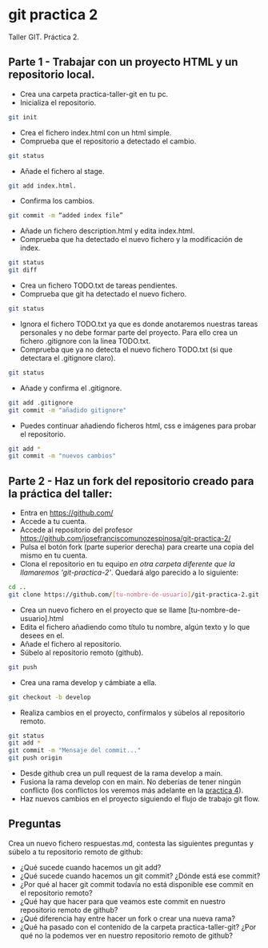 # git practica 2
Taller GIT. Práctica 2.


## Parte 1 - Trabajar con un proyecto HTML y un repositorio local.
- Crea una carpeta practica-taller-git en tu pc.
- Inicializa el repositorio. 
 ```bash
 git init
 ```
- Crea el fichero index.html con un html simple.
- Comprueba que el repositorio a detectado el cambio. 
```bash
git status
```
- Añade el fichero al stage. 
```bash
git add index.html.
```
- Confirma los cambios. 
```bash
git commit -m “added index file”
```
- Añade un fichero description.html y edita index.html.
- Comprueba que ha detectado el nuevo fichero y la modificación de index.
```bash
git status
git diff
```
- Crea un fichero TODO.txt de tareas pendientes.
- Comprueba que git ha detectado el nuevo fichero. 
```bash
git status
```
- Ignora el fichero TODO.txt ya que es donde anotaremos nuestras tareas personales y no debe formar parte del proyecto. Para ello crea un fichero .gitignore con la linea TODO.txt.
- Comprueba que ya no detecta el nuevo fichero TODO.txt (si que detectara el .gitignore claro). 
```bash
git status
```
- Añade y confirma el .gitignore.
```bash
git add .gitignore
git commit -m "añadido gitignore"
```
- Puedes continuar añadiendo ficheros html, css e imágenes para probar el repositorio.
```bash
git add *
git commit -m "nuevos cambios"
```


## Parte 2 - Haz un fork del repositorio creado para la práctica del taller:
- Entra en https://github.com/
- Accede a tu cuenta.
- Accede al repositorio del profesor https://github.com/josefranciscomunozespinosa/git-practica-2/
- Pulsa el botón fork (parte superior derecha) para crearte una copia del mismo en tu cuenta.
- Clona el repositorio en tu equipo *en otra carpeta diferente que la llamaremos 'git-practica-2'*. Quedará algo parecido a lo siguiente:
```bash
cd ..
git clone https://github.com/[tu-nombre-de-usuario]/git-practica-2.git
```
- Crea un nuevo fichero en el proyecto que se llame [tu-nombre-de-usuario].html
- Edita el fichero añadiendo como título tu nombre, algún texto y lo que desees en el.
- Añade el fichero al repositorio.
- Súbelo al repositorio remoto (github). 
```bash
git push
```
- Crea una rama develop y cámbiate a ella.
```bash
git checkout -b develop
```
- Realiza cambios en el proyecto, confírmalos y súbelos al repositorio remoto.
```bash
git status
git add *
git commit -m "Mensaje del commit..."
git push origin
```
- Desde github crea un pull request de la rama develop a main.
- Fusiona la rama develop con en main. No deberías de tener ningún conflicto (los conflictos los veremos más adelante en la [practica 4](https://github.com/josefranciscomunozespinosa/git-practica-4)).
- Haz nuevos cambios en el proyecto siguiendo el flujo de trabajo git flow.


## Preguntas
Crea un nuevo fichero respuestas.md, contesta las siguientes preguntas y súbelo a tu repositorio remoto de github:

- ¿Qué sucede cuando hacemos un git add?
- ¿Qué sucede cuando hacemos un git commit? ¿Dónde está ese commit? 
- ¿Por qué al hacer git commit todavía no está disponible ese commit en el repositorio remoto?
- ¿Qué hay que hacer para que veamos este commit en nuestro repositorio remoto de github?
- ¿Qué diferencia hay entre hacer un fork o crear una nueva rama?
- ¿Qué ha pasado con el contenido de la carpeta practica-taller-git? ¿Por qué no la podemos ver en nuestro repositorio remoto de github?

